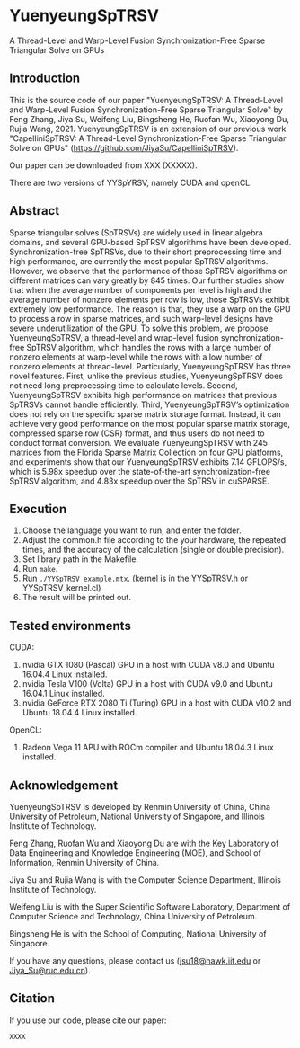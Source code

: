 # YuenyeungSpTRSV
A Thread-Level and Warp-Level Fusion Synchronization-Free Sparse Triangular Solve on GPUs

## Introduction

This is the source code of our paper "YuenyeungSpTRSV: A Thread-Level and Warp-Level Fusion Synchronization-Free Sparse Triangular Solve" by Feng Zhang, Jiya Su, Weifeng Liu, Bingsheng He, Ruofan Wu, Xiaoyong Du, Rujia Wang, 2021.
YuenyeungSpTRSV is an extension of our previous work "CapelliniSpTRSV: A Thread-Level Synchronization-Free Sparse Triangular Solve on GPUs" (https://github.com/JiyaSu/CapelliniSpTRSV).

Our paper can be downloaded from XXX (XXXXX).

There are two versions of YYSpYRSV, namely CUDA and openCL.

## Abstract

Sparse triangular solves (SpTRSVs) are widely used in linear algebra domains, and several GPU-based SpTRSV algorithms have been developed. Synchronization-free SpTRSVs, due to their short preprocessing time and high performance, are currently the most popular SpTRSV algorithms. However, we observe that the performance of those SpTRSV algorithms on different matrices can vary greatly by 845 times. Our further studies show that when the average number of components per level is high and the average number of nonzero elements per row is low, those SpTRSVs exhibit extremely low performance. The reason is that, they use a warp on the GPU to process a row in sparse matrices, and such warp-level designs have severe underutilization of the GPU. To solve this problem, we propose YuenyeungSpTRSV, a thread-level and wrap-level fusion synchronization-free SpTRSV algorithm, which handles the rows with a large number of nonzero elements at warp-level while the rows with a low number of nonzero elements at thread-level. Particularly, YuenyeungSpTRSV has three novel features. First, unlike the previous studies, YuenyeungSpTRSV does not need long preprocessing time to calculate levels. Second, YuenyeungSpTRSV exhibits high performance on matrices that previous SpTRSVs cannot handle efficiently. Third, YuenyeungSpTRSV’s optimization does not rely on the specific sparse matrix storage format. Instead, it can achieve very good performance on the most popular sparse matrix storage, compressed sparse row (CSR) format, and thus users do not need to conduct format conversion. We evaluate YuenyeungSpTRSV with 245 matrices from the Florida Sparse Matrix Collection on four GPU platforms, and experiments show that our YuenyeungSpTRSV exhibits 7.14 GFLOPS/s, which is 5.98x speedup over the state-of-the-art synchronization-free SpTRSV algorithm, and 4.83x speedup over the SpTRSV in cuSPARSE.


## Execution

1. Choose the language you want to run, and enter the folder.
2. Adjust the common.h file according to the your hardware, the repeated times, and the accuracy of the calculation (single or double precision).
3. Set library path in the Makefile.
4. Run ``make``.
5. Run ``./YYSpTRSV example.mtx``. (kernel is in the YYSpTRSV.h or YYSpTRSV_kernel.cl)
6. The result will be printed out.

## Tested environments

CUDA:
1. nvidia GTX 1080 (Pascal) GPU in a host with CUDA v8.0 and Ubuntu 16.04.4 Linux installed.
2. nvidia Tesla V100 (Volta) GPU in a host with CUDA v9.0 and Ubuntu 16.04.1 Linux installed.
3. nvidia GeForce RTX 2080 Ti (Turing) GPU in a host with CUDA v10.2 and Ubuntu 18.04.4 Linux installed.

OpenCL:
1. Radeon Vega 11 APU with ROCm compiler and Ubuntu 18.04.3 Linux installed.

## Acknowledgement

YuenyeungSpTRSV is developed by Renmin University of China, China University of Petroleum, National University of Singapore, and Illinois Institute of Technology.

Feng Zhang, Ruofan Wu and Xiaoyong Du are with the Key Laboratory of Data Engineering and Knowledge Engineering (MOE), and School of Information, Renmin University of China.

Jiya Su and Rujia Wang is with the Computer Science Department, Illinois Institute of Technology.

Weifeng Liu is with the Super Scientific Software Laboratory, Department of Computer Science and Technology, China University of Petroleum.

Bingsheng He is with the School of Computing, National University of Singapore.

If you have any questions, please contact us (jsu18@hawk.iit.edu or Jiya_Su@ruc.edu.cn).

## Citation

If you use our code, please cite our paper:
```
XXXX
```

